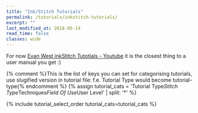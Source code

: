 ```yaml
---
title: "Ink/Stitch Tutorials"
permalink: /tutorials/inkstitch-tutorials/
excerpt: ""
last_modified_at: 2018-05-14
read_time: false
classes: wide
---
```


For now [Evan West inkStitch Tutotials - Youtube](https://www.youtube.com/watch?v=w7ZjgxdcAp4&list=PLMNtO24YQeCzjclRoMFO-fZFu4TrZUKs3) it is the closest thing to a user manual you get :)

{% comment %}This is the list of keys you can set for categorising tutorials, use slugified version in tutorial file: f.e. Tutorial Type would become tutorial-type{% endcomment %}
{% assign tutorial_cats = 'Tutorial Type*Stitch Type*Techniques*Field Of Use*User Level' | split: '*' %}

{% include tutorial_select_order tutorial_cats=tutorial_cats %}
